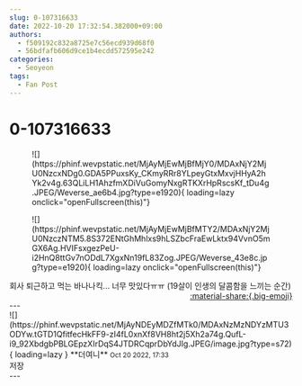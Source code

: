 ```yaml
---
slug: 0-107316633
date: 2022-10-20 17:32:54.382000+09:00
authors:
  - f509192c832a8725e7c56ecd939d68f0
  - 56bdfafb606d9ce1b4ecdd572595e242
categories:
  - Seoyeon
tags:
  - Fan Post
---
```


# 0-107316633

<div class="post-container" markdown="1">
<div class="content-container md-sidebar__scrollwrap" markdown="1">


<figure markdown="1">
![](https://phinf.wevpstatic.net/MjAyMjEwMjBfMjY0/MDAxNjY2MjU0NzcxNDg0.GDA5PPuxsKy_CKmyRRr8YLpeyGtxMxvjHHyA2hYk2v4g.63QLiLH1AhzfmXDiVuGomyNxgRTKXrHpRscsKf_tDu4g.JPEG/Weverse_ae6b4.jpg?type=e1920){ loading=lazy onclick="openFullscreen(this)"}
</figure>

<figure markdown="1">
![](https://phinf.wevpstatic.net/MjAyMjEwMjBfMTY2/MDAxNjY2MjU0NzczNTM5.8S372ENtGhMhlxs9hLSZbcFraEwLktx94VvnO5mGX6Ag.HVIFsxgezPeU-i2HnQ8ttGv7nODdL7XgxNn19fL83Zog.JPEG/Weverse_43e8c.jpg?type=e1920){ loading=lazy onclick="openFullscreen(this)"}
</figure>
회사 퇴근하고 먹는 바나나킥... 너무 맛있다ㅠㅠ (19살이 인생의 달콤함을 느끼는 순간)

</div>
</div>

<div style="text-align: right;" markdown="1">
<a href="https://weverse.io/fromis9/fanpost/0-107316633" style="text-align: right;">:material-share:{.big-emoji}</a>
</div>
---

<div class="comments-container md-sidebar__scrollwrap" markdown="1">
<div class="comment" markdown="1">
<div class='id-container' markdown="1">
![](https://phinf.wevpstatic.net/MjAyNDEyMDZfMTk0/MDAxNzMzNDYzMTU3ODYw.tGTD1QfitfecHkFF9-zI4fL0xnXf8VH8ht2j5Xh2a74g.QufL-i9_92XbdgbPBLGEpzXIrDqS4JTDRCqprDbYdJIg.JPEG/image.jpg?type=s72){ loading=lazy }
**<span class="artist">더여니</span>** <small>Oct 20 2022, 17:33</small><br>
</div>
<div class='comment-body' markdown="1">
저장
</div>
</div>
</div>
---
